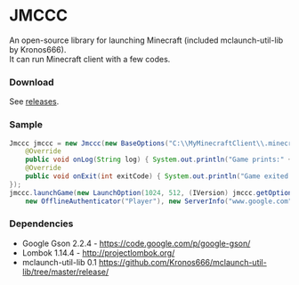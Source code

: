 # JMCCC
An open-source library for launching Minecraft (included mclaunch-util-lib by Kronos666).<br>
It can run Minecraft client with a few codes.

### Download
See [releases](https://github.com/Southern-InfinityStudio/JMCCC/releases).

### Sample
```java
Jmccc jmccc = new Jmccc(new BaseOptions("C:\\MyMinecraftClient\\.minecraft", "C:\\java"), new IGameListener() {
	@Override
	public void onLog(String log) { System.out.println("Game prints:" + log); }
	@Override
	public void onExit(int exitCode) { System.out.println("Game exited with code " + exitCode); }
});
jmccc.launchGame(new LaunchOption(1024, 512, (IVersion) jmccc.getOptions().getVersionsHandler().getVersions().toArray()[0],
	new OfflineAuthenticator("Player"), new ServerInfo("www.google.com", 25565), new WindowSize(512, 1024)));
```

### Dependencies
* Google Gson 2.2.4 - https://code.google.com/p/google-gson/
* Lombok 1.14.4 - http://projectlombok.org/
* mclaunch-util-lib 0.1 https://github.com/Kronos666/mclaunch-util-lib/tree/master/release/
